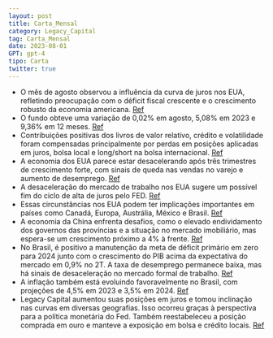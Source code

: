 ```yaml
---
layout: post
title: Carta_Mensal
category: Legacy_Capital
tag: Carta_Mensal
date: 2023-08-01
GPT: gpt-4
tipo: Carta
twitter: true
---
```


- O mês de agosto observou a influência da curva de juros nos EUA, refletindo preocupação com o déficit fiscal crescente e o crescimento robusto da economia americana.
<a href="#" onclick="search_on_pdf('2.www.legacycapital.com.brCarta Mensal Agosto 2023No mês de agosto, os mercados estiveram sobre ')">Ref</a>
- O fundo obteve uma variação de 0,02% em agosto, 5,08% em 2023 e 9,36% em 12 meses. 
<a href="#" onclick="search_on_pdf('High YieldVIXObs: Variação de juros e CDS em pontos-baseFonte: Legacy Capital3.www.legacycapita')">Ref</a>
- Contribuições positivas dos livros de valor relativo, crédito e volatilidade foram compensadas principalmente por perdas em posições aplicadas em juros, bolsa local e long/short na bolsa internacional.
<a href="#" onclick="search_on_pdf('No mês, contribuições positivas dos livros de valor relativo, crédito, e volatilidade foram compens')">Ref</a>
- A economia dos EUA parece estar desacelerando após três trimestres de crescimento forte, com sinais de queda nas vendas no varejo e aumento de desemprego.
<a href="#" onclick="search_on_pdf('trabalho registrou forte ajuste para baixo nas vagas em aberto, o que, combinado à queda registrada')">Ref</a>
- A desaceleração do mercado de trabalho nos EUA sugere um possível fim do ciclo de alta de juros pelo FED.
<a href="#" onclick="search_on_pdf('a criação de vagas no mercado formal prossegue dando sinais de desaceleração. Já o mercado de crédi')">Ref</a>
- Essas circunstâncias nos EUA podem ter implicações importantes em países como Canadá, Europa, Austrália, México e Brasil.
<a href="#" onclick="search_on_pdf('opinião, aumentou.Dada a sincronia atualmente existente entre os ciclos econômicos dos EUA, e de i')">Ref</a>
- A economia da China enfrenta desafios, como o elevado endividamento dos governos das províncias e a situação no mercado imobiliário, mas espera-se um crescimento próximo a 4% à frente.
<a href="#" onclick="search_on_pdf('condições para a aceleração do ritmo da queda de juros.A perspectiva para a economia da China segue')">Ref</a>
- No Brasil, é positivo a manutenção da meta de déficit primário em zero para 2024 junto com o crescimento do PIB acima da expectativa do mercado em 0,9% no 2T. A taxa de desemprego permanece baixa, mas há sinais de desaceleração no mercado formal de trabalho.
<a href="#" onclick="search_on_pdf('e intermediação financeira. Revisamos nossa projeção do PIB em 2023 para 2,8% em função desta surpr')">Ref</a>
- A inflação também está evoluindo favoravelmente no Brasil, com projeções de 4,5% em 2023 e 3,5% em 2024.
<a href="#" onclick="search_on_pdf('serviços, apesar da volatilidade observada em certas aberturas. Nossas projeções de inflação são de')">Ref</a>
- Legacy Capital aumentou suas posições em juros e tomou inclinação nas curvas em diversas geografias. Isso ocorreu graças à perspectiva para a política monetária do Fed. Também reestabeleceu a posição comprada em ouro e manteve a exposição em bolsa e crédito locais.
<a href="#" onclick="search_on_pdf('em diversas geografias, tendo em vista a perspectiva para a política monetária do Fed exposta anter')">Ref</a>
